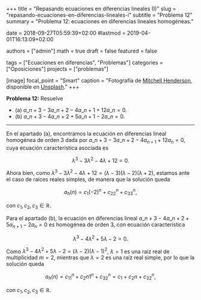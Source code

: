 +++
title = "Repasando ecuaciones en diferencias lineales (I)"
slug  = "repasando-ecuaciones-en-diferencias-lineales-i"
subtitle = "Problema 12"
summary  = "Problema 12: ecuaciones en diferencias lineales homogéneas."

date     = 2018-09-27T05:59:39+02:00
#lastmod = 2019-04-01T16:13:09+02:00

authors  = ["admin"]
math     = true
draft    = false
featured = false

tags       = ["Ecuaciones en diferencias", "Problemas"]
categories = ["Oposiciones"]
projects   = ["problemas"]

[image]
  focal_point = "Smart"
  caption     = "Fotografía de [Mitchell Henderson](https://unsplash.com/@mtk402), disponible en [Unsplash](https://unsplash.com/photos/AvoUZ1bjuuU)."
+++

**Problema 12:** Resuelve

- (a) $a\_{n+3} - 3a\_{n+2} - 4a\_{n+1} + 12a\_n = 0$.
- (b) $a\_{n+3} - 4a\_{n+2} + 5a\_{n+1} - 2a\_n = 0$.

***

En el apartado (a), encontramos la ecuación en diferencias lineal homogénea de orden 3 dada por $a\_{n+3} - 3a\_{n+2} - 4a_{n+1} + 12a_n = 0$, cuya ecuación característica asociada es 

$$
\lambda^3-3\lambda^2-4\lambda+12=0.
$$ 

Ahora bien, como $\lambda^3-3\lambda^2-4\lambda+12 = (\lambda-3)(\lambda-2)(\lambda+2)$, estamos ante el caso de raíces reales simples, de manera que la solución queda 

$$
a_h(n) = c_1(-2)^n + c_22^n + c_33^n,
$$ 

con $c_1,c_2,c_3\in\mathbb{R}$.

Para el apartado (b), la ecuación en diferencias lineal $a\_{n+3} - 4a\_{n+2} + 5a_{n+1} - 2a_n = 0$ es homogénea de orden 3, con ecuación característica 

$$
\lambda^3 - 4\lambda^2 + 5\lambda - 2 = 0.
$$ 

Como $\lambda^3 - 4\lambda^2 + 5\lambda - 2 = (\lambda-2)(\lambda-1)^2$, $\lambda=1$ es una raíz real de multiplicidad $m=2$, mientras que $\lambda=2$ es una raíz real simple, por lo que la solución queda 

$$
a_h(n) = c_11^n + c_2n1^n + c_32^n = c_1+c_2n+c_32^n,
$$ 

con $c_1,c_2,c_3\in\mathbb{R}$.
